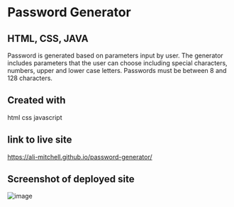 # Password Generator

## HTML, CSS, JAVA 

Password is generated based on parameters input by user. The generator includes parameters that the user can choose including special characters, numbers, upper and lower case letters. Passwords must be between 8 and 128 characters. 

## Created with 

html 
css 
javascript

## link to live site
https://ali-mitchell.github.io/password-generator/

## Screenshot of deployed site 
![image](https://user-images.githubusercontent.com/79877350/114918472-58a14380-9de4-11eb-9cb3-5223d09a6bb2.png)
